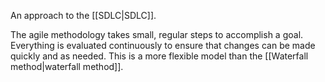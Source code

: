 An approach to the [[SDLC|SDLC]].

The agile methodology takes small, regular steps to accomplish a goal. Everything is evaluated continuously to ensure that changes can be made quickly and as needed. This is a more flexible model than the [[Waterfall method|waterfall method]].